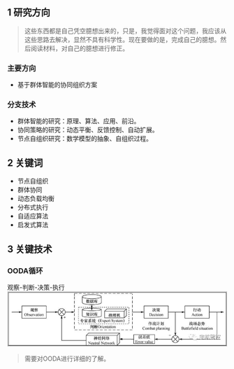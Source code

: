 ## 1 研究方向
> 这些东西都是自己凭空臆想出来的，只是，我觉得面对这个问题，我应该从这些思路去解决，显然不具有科学性。现在要做的是，完成自己的臆想。然后阅读材料，对自己的臆想进行修正。

### 主要方向

* 基于群体智能的协同组织方案

### 分支技术
* 群体智能的研究：原理、算法、应用、前沿。
* 协同策略的研究：动态平衡、反馈控制、自动扩展。
* 节点自组织研究：数学模型的抽象、自组织过程。


## 2 关键词

* 节点自组织
* 群体协同
* 动态负载均衡
* 分布式执行
* 自适应算法
* 启发式算法

## 3 关键技术

### OODA循环

观察-判断-决策-执行
![](image/OODA循环.jpg)

> 需要对OODA进行详细的了解。

### 